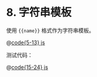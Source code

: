 # 8. 字符串模板

使用 `{{name}}` 格式作为字符串模板。

@[code{5-13} js](./src/08-string-template.js)

测试代码：

@[code{15-24} js](./src/08-string-template.js)

